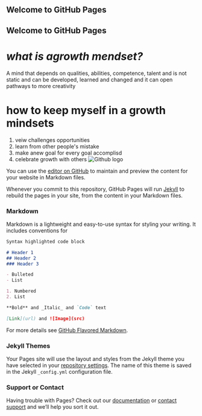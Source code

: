 ## Welcome to GitHub Pages
## Welcome to GitHub Pages
# *what is agrowth mendset?*
A mind that depends on qualities, abilities, competence, talent and is not static and can be developed, learned and changed and it can
open pathways  to more creativity

 # how to keep myself in a growth mindsets
 
 1. veiw challenges opportunities
 2. learn from other people's mistake
 3. make anew goal for every goal accomplisd
 4. celebrate growth with others
 ![Github logo](https://www.mindsetworks.com/Assets/images/science/the-science/the-growth-mindset-i-can-get-smarter.png)


You can use the [editor on GitHub](https://github.com/Maramessa/lab00/edit/master/README.md) to maintain and preview the content for your website in Markdown files.

Whenever you commit to this repository, GitHub Pages will run [Jekyll](https://jekyllrb.com/) to rebuild the pages in your site, from the content in your Markdown files.

### Markdown

Markdown is a lightweight and easy-to-use syntax for styling your writing. It includes conventions for

```markdown
Syntax highlighted code block

# Header 1
## Header 2
### Header 3

- Bulleted
- List

1. Numbered
2. List

**Bold** and _Italic_ and `Code` text

[Link](url) and ![Image](src)
```

For more details see [GitHub Flavored Markdown](https://guides.github.com/features/mastering-markdown/).

### Jekyll Themes

Your Pages site will use the layout and styles from the Jekyll theme you have selected in your [repository settings](https://github.com/Maramessa/lab00/settings). The name of this theme is saved in the Jekyll `_config.yml` configuration file.

### Support or Contact

Having trouble with Pages? Check out our [documentation](https://help.github.com/categories/github-pages-basics/) or [contact support](https://github.com/contact) and we’ll help you sort it out.
